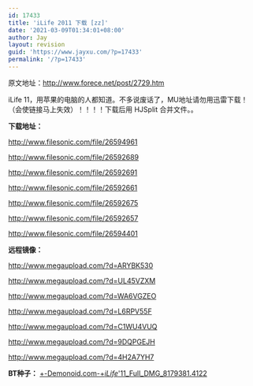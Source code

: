 ```yaml
---
id: 17433
title: 'iLife 2011 下载 [zz]'
date: '2021-03-09T01:34:01+08:00'
author: Jay
layout: revision
guid: 'https://www.jayxu.com/?p=17433'
permalink: '/?p=17433'
---
```


原文地址：<a href="http://www.forece.net/post/2729.htm" target="_blank" rel="noopener">http://www.forece.net/post/2729.htm</a>

iLife 11，用苹果的电脑的人都知道。不多说废话了，MU地址请勿用迅雷下载！（会使链接马上失效）！！！！下载后用 HJSplit 合并文件。。

<strong>下载地址：</strong>

<a href="http://filefreak.com/file/26594961">http://www.filesonic.com/file/26594961</a>

<a href="http://filefreak.com/file/26592689">http://www.filesonic.com/file/26592689</a>

<a href="http://www.filesonic.com/file/26592691">http://www.filesonic.com/file/26592691</a>

<a href="http://www.filesonic.com/file/26592661">http://www.filesonic.com/file/26592661</a>

<a href="http://filefreak.com/file/26592675">http://www.filesonic.com/file/26592675</a>

<a href="http://filefreak.com/file/26592657">http://www.filesonic.com/file/26592657</a>

<a href="http://filefreak.com/file/26594401">http://www.filesonic.com/file/26594401</a>

<strong>远程镜像：</strong>

<a href="http://www.megaupload.com/?d=ARYBK530">http://www.megaupload.com/?d=ARYBK530</a>

<a href="http://www.megaupload.com/?d=UL45VZXM">http://www.megaupload.com/?d=UL45VZXM</a>

<a href="http://www.megaupload.com/?d=WA6VGZEO">http://www.megaupload.com/?d=WA6VGZEO</a>

<a href="http://www.megaupload.com/?d=L6RPV55F">http://www.megaupload.com/?d=L6RPV55F</a>

<a href="http://www.megaupload.com/?d=C1WU4VUQ">http://www.megaupload.com/?d=C1WU4VUQ</a>

<a href="http://www.megaupload.com/?d=9DQPGEJH">http://www.megaupload.com/?d=9DQPGEJH</a>

<a href="http://www.megaupload.com/?d=4H2A7YH7">http://www.megaupload.com/?d=4H2A7YH7</a>

<strong>BT种子：</strong>
<a href="http://www.forece.net/wp-content/uploads/2010/10/+-Demonoid.com-+_iLife_11_Full_DMG_8179381.4122.rar">+-Demonoid.com-+_iLife_'11_Full_DMG_8179381.4122</a>